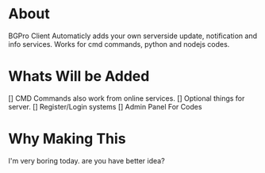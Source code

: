 # About

BGPro Client Automaticly adds your own serverside update, notification and info services.
Works for cmd commands, python and nodejs codes.


# Whats Will be Added
[] CMD Commands also work from online services.
[] Optional things for server.
[] Register/Login systems
[] Admin Panel For Codes

# Why Making This

I'm very boring today. are you have better idea?
